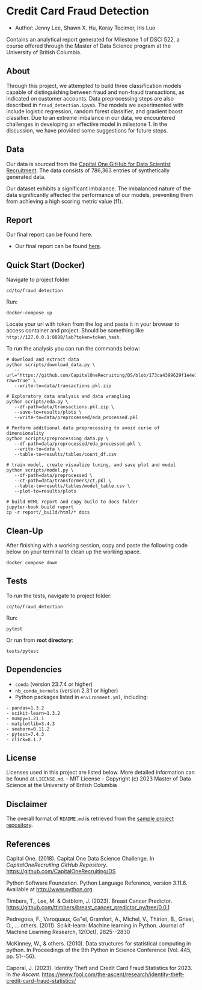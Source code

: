 # Credit Card Fraud Detection

-   Author: Jenny Lee, Shawn X. Hu, Koray Tecimer, Iris Luo

Contains an analytical report generated for Milestone 1 of DSCI 522, a course offered through the Master of Data Science program at the University of British Columbia.

## About

Through this project, we attempted to build three classification models capable of distinguishing between fraud and non-fraud transactions, as indicated on customer accounts. Data preprocessing steps are also described in `fraud_detection.ipynb`. The models we experimented with include logistic regression, random forest classifier, and gradient boost classifier. Due to an extreme imbalance in our data, we encountered challenges in developing an effective model in milestone 1. In the discussion, we have provided some suggestions for future steps.

## Data

Our data is sourced from the [Capital One GitHub for Data Scientist Recruitment](https://github.com/CapitalOneRecruiting/DS). The data consists of 786,363 entries of synthetically generated data.

Our dataset exhibits a significant imbalance. The imbalanced nature of the data significantly affected the performance of our models, preventing them from achieving a high scoring metric value (f1).

## Report

Our final report can be found here. 
- Our final report can be found [here](https://ubc-mds.github.io/fraud_detection/fraud_detection_full.html). 

## Quick Start (Docker)

Navigate to project folder

```         
cd/to/fraud_detection
```

Run:

```         
docker-compose up
```

Locate your url with token from the log and paste it in your browser to access container and project. Should be something like `http://127.0.0.1:8888/lab?token=token_hash`. 

To run the analysis you can run the commands below:
```
# download and extract data
python scripts/download_data.py \
   --url="https://github.com/CapitalOneRecruiting/DS/blob/173ca4399629f1e4e74146107eb9bef1e7009741/transactions.zip?raw=true" \
   --write-to=data/transactions.pkl.zip

# Exploratory data analysis and data wrangling
python scripts/eda.py \
   --df-path=data/transactions.pkl.zip \
   --save-to=results/plots \
   --write-to=data/preprocessed/eda_processed.pkl

# Perform additional data preprocessing to avoid curse of dimensionality
python scripts/preprocessing_data.py \
   --df-path=data/preprocessed/eda_processed.pkl \
   --write-to=data \
   --table-to=results/tables/count_df.csv

# train model, create visualize tuning, and save plot and model
python scripts/model.py \
   --df-path=data/preprocessed \
   --ct-path=data/transformers/ct.pkl \
   --table-to=results/tables/model_table.csv \
   --plot-to=results/plots

# build HTML report and copy build to docs folder
jupyter-book build report
cp -r report/_build/html/* docs
```

## Clean-Up
After finishing with a working session, copy and paste the following code below on your terminal to clean up the working space.
```
docker compose down
```

## Tests
To run the tests, navigate to project folder:

```         
cd/to/fraud_detection
```

Run:

```         
pytest
```

Or run from **root directory**:
```
tests/pytest
```

## Dependencies

-   `conda` (version 23.7.4 or higher)
-   `nb_conda_kernels` (version 2.3.1 or higher)
-   Python packages listed in `environment.yml`, including:
```
- pandas=1.3.2
- scikit-learn=1.3.2
- numpy=1.21.1
- matplotlib=3.4.3
- seaborn=0.11.2
- pytest=7.4.3
- click=8.1.7
```

## License

Licenses used in this project are listed below. More detailed information can be found at `LICENSE.md`. - MIT License - Copyright (c) 2023 Master of Data Science at the University of British Columbia


## Disclaimer

The overall format of `README.md` is retrieved from the [sample project repository](https://github.com/ttimbers/breast_cancer_predictor_py/tree/0.0.1).

## References

Capital One. (2018). Capital One Data Science Challenge. In *CapitalOneRecruiting GitHub Repository*. <https://github.com/CapitalOneRecruiting/DS>

Python Software Foundation. Python Language Reference, version 3.11.6. Available at <http://www.python.org>

Timbers, T., Lee, M. & Ostblom, J. (2023). Breast Cancer Predictor. <https://github.com/ttimbers/breast_cancer_predictor_py/tree/0.0.1>

Pedregosa, F., Varoquaux, Ga"el, Gramfort, A., Michel, V., Thirion, B., Grisel, O., ... others. (2011). Scikit-learn: Machine learning in Python. Journal of Machine Learning Research, 12(Oct), 2825--2830

McKinney, W., & others. (2010). Data structures for statistical computing in python. In Proceedings of the 9th Python in Science Conference (Vol. 445, pp. 51--56).

Caporal, J. (2023). Identity Theft and Credit Card Fraud Statistics for 2023. In *the Ascent*. <https://www.fool.com/the-ascent/research/identity-theft-credit-card-fraud-statistics/>
